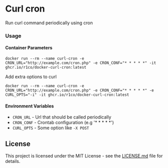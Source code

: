 # Curl cron 

Run curl command periodically using cron  

### Usage

#### Container Parameters

```shell
docker run --rm --name curl-cron -e CRON_URL="http://example.com/cron.php" -e CRON_CONF="* * * * *" -it ghcr.io/r1co/docker-curl-cron:latest
```

Add extra options to curl 

```shell
docker run --rm --name curl-cron -e CRON_URL="http://example.com/cron.php" -e CRON_CONF="* * * * *" -e CURL_OPTS="-i" -it ghcr.io/r1co/docker-curl-cron:latest
```

#### Environment Variables

* `CRON_URL` - Url that should be called periodically
* `CRON_CONF` - Crontab configuration (e.g '* * * * *') 
* `CURL_OPTS` - Some option like `-X POST`

## License

This project is licensed under the MIT License - see the [LICENSE.md](LICENSE.md) file for details.

